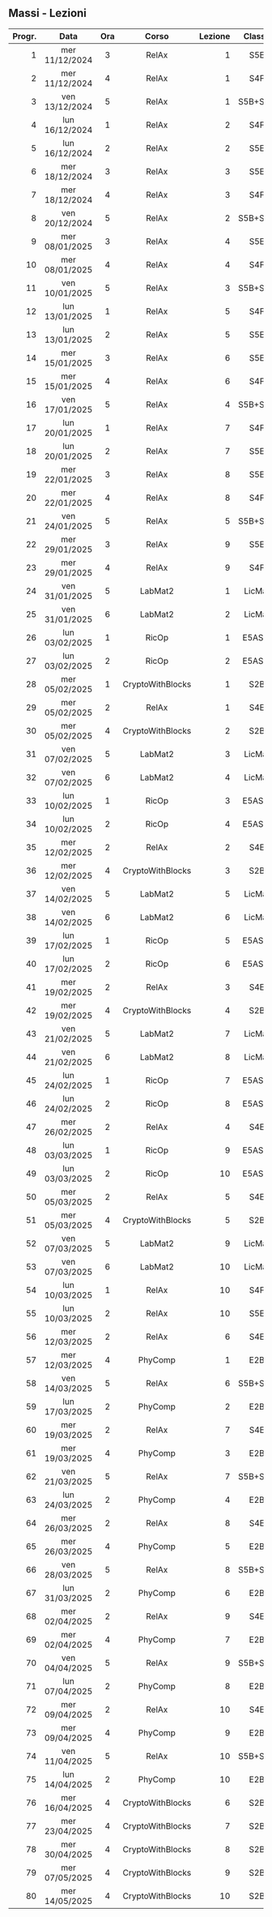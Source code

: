 ## Massi - Lezioni

|Progr.| Data | Ora | Corso | Lezione | Classe |
|--:|:-:|:-:|:-:|--:|:-:|
|1|mer 11/12/2024|3|RelAx|1|S5E|
|2|mer 11/12/2024|4|RelAx|1|S4F|
|3|ven 13/12/2024|5|RelAx|1|S5B+S5D|
|4|lun 16/12/2024|1|RelAx|2|S4F|
|5|lun 16/12/2024|2|RelAx|2|S5E|
|6|mer 18/12/2024|3|RelAx|3|S5E|
|7|mer 18/12/2024|4|RelAx|3|S4F|
|8|ven 20/12/2024|5|RelAx|2|S5B+S5D|
|9|mer 08/01/2025|3|RelAx|4|S5E|
|10|mer 08/01/2025|4|RelAx|4|S4F|
|11|ven 10/01/2025|5|RelAx|3|S5B+S5D|
|12|lun 13/01/2025|1|RelAx|5|S4F|
|13|lun 13/01/2025|2|RelAx|5|S5E|
|14|mer 15/01/2025|3|RelAx|6|S5E|
|15|mer 15/01/2025|4|RelAx|6|S4F|
|16|ven 17/01/2025|5|RelAx|4|S5B+S5D|
|17|lun 20/01/2025|1|RelAx|7|S4F|
|18|lun 20/01/2025|2|RelAx|7|S5E|
|19|mer 22/01/2025|3|RelAx|8|S5E|
|20|mer 22/01/2025|4|RelAx|8|S4F|
|21|ven 24/01/2025|5|RelAx|5|S5B+S5D|
|22|mer 29/01/2025|3|RelAx|9|S5E|
|23|mer 29/01/2025|4|RelAx|9|S4F|
|24|ven 31/01/2025|5|LabMat2|1|LicMat|
|25|ven 31/01/2025|6|LabMat2|2|LicMat|
|26|lun 03/02/2025|1|RicOp|1|E5ASIA|
|27|lun 03/02/2025|2|RicOp|2|E5ASIA|
|28|mer 05/02/2025|1|CryptoWithBlocks|1|S2B|
|29|mer 05/02/2025|2|RelAx|1|S4E|
|30|mer 05/02/2025|4|CryptoWithBlocks|2|S2B|
|31|ven 07/02/2025|5|LabMat2|3|LicMat|
|32|ven 07/02/2025|6|LabMat2|4|LicMat|
|33|lun 10/02/2025|1|RicOp|3|E5ASIA|
|34|lun 10/02/2025|2|RicOp|4|E5ASIA|
|35|mer 12/02/2025|2|RelAx|2|S4E|
|36|mer 12/02/2025|4|CryptoWithBlocks|3|S2B|
|37|ven 14/02/2025|5|LabMat2|5|LicMat|
|38|ven 14/02/2025|6|LabMat2|6|LicMat|
|39|lun 17/02/2025|1|RicOp|5|E5ASIA|
|40|lun 17/02/2025|2|RicOp|6|E5ASIA|
|41|mer 19/02/2025|2|RelAx|3|S4E|
|42|mer 19/02/2025|4|CryptoWithBlocks|4|S2B|
|43|ven 21/02/2025|5|LabMat2|7|LicMat|
|44|ven 21/02/2025|6|LabMat2|8|LicMat|
|45|lun 24/02/2025|1|RicOp|7|E5ASIA|
|46|lun 24/02/2025|2|RicOp|8|E5ASIA|
|47|mer 26/02/2025|2|RelAx|4|S4E|
|48|lun 03/03/2025|1|RicOp|9|E5ASIA|
|49|lun 03/03/2025|2|RicOp|10|E5ASIA|
|50|mer 05/03/2025|2|RelAx|5|S4E|
|51|mer 05/03/2025|4|CryptoWithBlocks|5|S2B|
|52|ven 07/03/2025|5|LabMat2|9|LicMat|
|53|ven 07/03/2025|6|LabMat2|10|LicMat|
|54|lun 10/03/2025|1|RelAx|10|S4F|
|55|lun 10/03/2025|2|RelAx|10|S5E|
|56|mer 12/03/2025|2|RelAx|6|S4E|
|57|mer 12/03/2025|4|PhyComp|1|E2B|
|58|ven 14/03/2025|5|RelAx|6|S5B+S5D|
|59|lun 17/03/2025|2|PhyComp|2|E2B|
|60|mer 19/03/2025|2|RelAx|7|S4E|
|61|mer 19/03/2025|4|PhyComp|3|E2B|
|62|ven 21/03/2025|5|RelAx|7|S5B+S5D|
|63|lun 24/03/2025|2|PhyComp|4|E2B|
|64|mer 26/03/2025|2|RelAx|8|S4E|
|65|mer 26/03/2025|4|PhyComp|5|E2B|
|66|ven 28/03/2025|5|RelAx|8|S5B+S5D|
|67|lun 31/03/2025|2|PhyComp|6|E2B|
|68|mer 02/04/2025|2|RelAx|9|S4E|
|69|mer 02/04/2025|4|PhyComp|7|E2B|
|70|ven 04/04/2025|5|RelAx|9|S5B+S5D|
|71|lun 07/04/2025|2|PhyComp|8|E2B|
|72|mer 09/04/2025|2|RelAx|10|S4E|
|73|mer 09/04/2025|4|PhyComp|9|E2B|
|74|ven 11/04/2025|5|RelAx|10|S5B+S5D|
|75|lun 14/04/2025|2|PhyComp|10|E2B|
|76|mer 16/04/2025|4|CryptoWithBlocks|6|S2B|
|77|mer 23/04/2025|4|CryptoWithBlocks|7|S2B|
|78|mer 30/04/2025|4|CryptoWithBlocks|8|S2B|
|79|mer 07/05/2025|4|CryptoWithBlocks|9|S2B|
|80|mer 14/05/2025|4|CryptoWithBlocks|10|S2B|


